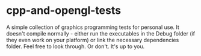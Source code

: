 # cpp-and-opengl-tests
A simple collection of graphics programming tests for personal use. It doesn't compile normally - either run the executables in the Debug folder (if they even work on your platform) or link the necessary dependencies folder. Feel free to look through. Or don't. It's up to you.

